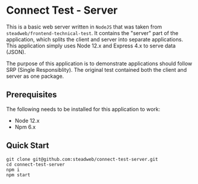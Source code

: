 # Connect Test - Server

This is a basic web server written in `NodeJS` that was taken from `steadweb/frontend-technical-test`. It contains the "server" part of the application, which splits the client and server into separate applications. This application simply uses Node 12.x and Express 4.x to serve data (JSON).

The purpose of this application is to demonstrate applications should follow SRP (Single Responsiblity). The original test contained both the client and server as one package.

## Prerequisites

The following needs to be installed for this application to work:

- Node 12.x
- Npm 6.x

## Quick Start

```
git clone git@github.com:steadweb/connect-test-server.git
cd connect-test-server
npm i
npm start
```
